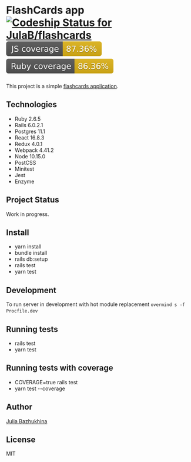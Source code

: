 # FlashCards app &nbsp;&nbsp;&nbsp;&nbsp;[![Codeship Status for JulaB/flashcards](https://app.codeship.com/projects/fa7b7c50-276a-0137-85fa-4aa988ab8cae/status?branch=master)](https://app.codeship.com/projects/330594) ![JS Coverage](./badges/js_coverage.svg) ![Ruby Coverage](./badges/ruby_coverage.svg)

This project is a simple [flashcards application](https://flashcards-jb.herokuapp.com/).

## Technologies
* Ruby 2.6.5
* Rails 6.0.2.1
* Postgres 11.1
* React 16.8.3
* Redux 4.0.1
* Webpack 4.41.2
* Node 10.15.0
* PostCSS
* Minitest
* Jest
* Enzyme

## Project Status
Work in progress.

## Install
* yarn install
* bundle install
* rails db:setup
* rails test
* yarn test

## Development
To run server in development with hot module replacement `overmind s -f Procfile.dev`

## Running tests
* rails test
* yarn test

## Running tests with coverage
* COVERAGE=true rails test
* yarn test --coverage

## Author
[Julia Bazhukhina](https://github.com/JulaB)

## License
MIT
